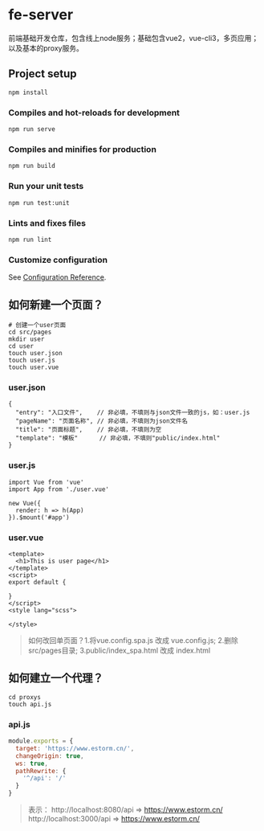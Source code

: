 # fe-server

前端基础开发仓库，包含线上node服务；基础包含vue2，vue-cli3，多页应用；以及基本的proxy服务。

## Project setup
```
npm install
```

### Compiles and hot-reloads for development
```
npm run serve
```

### Compiles and minifies for production
```
npm run build
```

### Run your unit tests
```
npm run test:unit
```

### Lints and fixes files
```
npm run lint
```

### Customize configuration
See [Configuration Reference](https://cli.vuejs.org/config/).


## 如何新建一个页面？

```
# 创建一个user页面
cd src/pages
mkdir user
cd user
touch user.json
touch user.js
touch user.vue
```

### user.json

```
{
  "entry": "入口文件",    // 非必填，不填则与json文件一致的js，如：user.js
  "pageName": "页面名称", // 非必填，不填则为json文件名
  "title": "页面标题",    // 非必填，不填则为空
  "template": "模板"      // 非必填，不填则"public/index.html"
}
```

### user.js
```
import Vue from 'vue'
import App from './user.vue'

new Vue({
  render: h => h(App)
}).$mount('#app')

```

### user.vue
```
<template>
  <h1>This is user page</h1>
</template>
<script>
export default {
  
}
</script>
<style lang="scss">

</style>
```

> 如何改回单页面？1.将vue.config.spa.js 改成 vue.config.js; 2.删除src/pages目录; 3.public/index_spa.html 改成 index.html

## 如何建立一个代理？
```
cd proxys
touch api.js
```

### api.js
```js
module.exports = {
  target: 'https://www.estorm.cn/',
  changeOrigin: true,
  ws: true,
  pathRewrite: {
    '^/api': '/'
  }
}
```

> 表示：
> http://localhost:8080/api => https://www.estorm.cn/
> http://localhost:3000/api => https://www.estorm.cn/
